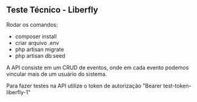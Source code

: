 ## Teste Técnico - Liberfly

Rodar os comandos: 

- composer install
- criar arquivo .env
- php artisan migrate
- php artisan db:seed 

A API consiste em um CRUD de eventos, onde em cada evento podemos 
vincular mais de um usuário do sistema.

Para fazer testes na API utilize o token de autorização "Bearer test-token-liberfly-1"
